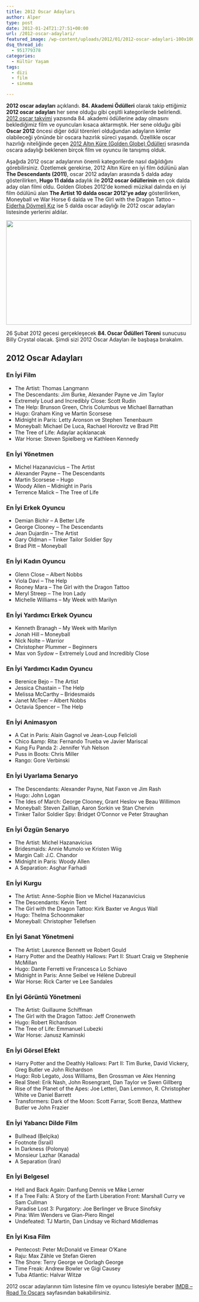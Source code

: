 ```yaml
---
title: 2012 Oscar Adayları
author: Alper
type: post
date: 2012-01-24T21:27:51+00:00
url: /2012-oscar-adaylari/
featured_image: /wp-content/uploads/2012/01/2012-oscar-adaylari-100x100.jpg
dsq_thread_id:
  - 951779378
categories:
  - Kültür Yaşam
tags:
  - dizi
  - film
  - sinema

---
```

**2012 oscar adayları** açıklandı. **84. Akademi Ödülleri** olarak takip ettiğimiz **2012 oscar adayları** her sene olduğu gibi çeşitli kategorilerde belirlendi. [2012 oscar takvimi][1] yazısında 84. akademi ödüllerine aday olmasını beklediğimiz film ve oyuncuları kısaca aktarmıştık. Her sene olduğu gibi **Oscar 2012** öncesi diğer ödül törenleri olduğundan adayların kimler olabileceği yönünde bir oscara hazırlık süreci yaşandı. Özellikle oscar hazırlığı niteliğinde geçen [2012 Altın Küre (Golden Globe) Ödülleri][2] sırasında oscara adaylığı beklenen birçok film ve oyuncu ile tanışmış olduk.

Aşağıda 2012 oscar adaylarının önemli kategorilerde nasıl dağıldığını görebilirsiniz. Özetlemek gerekirse, 2012 Altın Küre en iyi film ödülünü alan **The Descendants (2011)**, oscar 2012 adayları arasında 5 dalda aday gösterilirken, **Hugo 11 dalda** adaylık ile **2012 oscar ödüllerinin** en çok dalda aday olan filmi oldu. Golden Globes 2012&#8217;de komedi müzikal dalında en iyi film ödülünü alan **The Artist 10 dalda oscar 2012&#8217;ye aday** gösterilirken, Moneyball ve War Horse 6 dalda ve The Girl with the Dragon Tattoo &#8211; <a title="Ejderha Dövmeli Kız" href="http://www.burcinyazici.com/ejderha-dovmeli-kiz-fincher-mi-oplev-mi-2205.html" target="_blank">Ejderha Dövmeli Kız</a> ise 5 dalda oscar adaylığı ile 2012 oscar adayları listesinde yerlerini aldılar.

<img class="aligncenter size-full wp-image-7678" title="2012-oscar-adaylari" src="https://www.murekkep.org/wp-content/uploads/2012/01/2012-oscar-adaylari.jpg" alt="" width="500" height="281" srcset="https://www.murekkep.org/wp-content/uploads/2012/01/2012-oscar-adaylari.jpg 500w, https://www.murekkep.org/wp-content/uploads/2012/01/2012-oscar-adaylari-400x224.jpg 400w, https://www.murekkep.org/wp-content/uploads/2012/01/2012-oscar-adaylari-50x28.jpg 50w, https://www.murekkep.org/wp-content/uploads/2012/01/2012-oscar-adaylari-222x125.jpg 222w" sizes="(max-width: 500px) 100vw, 500px" /> 

26 Şubat 2012 gecesi gerçekleşecek **84. Oscar Ödülleri Töreni** sunucusu Billy Crystal olacak. Şimdi sizi 2012 Oscar Adayları ile başbaşa bırakalım.

## 2012 Oscar Adayları

### En İyi Film

  * The Artist: Thomas Langmann
  * The Descendants: Jim Burke, Alexander Payne ve Jim Taylor
  * Extremely Loud and Incredibly Close: Scott Rudin
  * The Help: Brunson Green, Chris Columbus ve Michael Barnathan
  * Hugo: Graham King ve Martin Scorsese
  * Midnight in Paris: Letty Aronson ve Stephen Tenenbaum
  * Moneyball: Michael De Luca, Rachael Horovitz ve Brad Pitt
  * The Tree of Life: Adaylar açıklanacak
  * War Horse: Steven Spielberg ve Kathleen Kennedy

### En İyi Yönetmen

  * Michel Hazanavicius &#8211; The Artist
  * Alexander Payne &#8211; The Descendants
  * Martin Scorsese &#8211; Hugo
  * Woody Allen &#8211; Midnight in Paris
  * Terrence Malick &#8211; The Tree of Life

### En İyi Erkek Oyuncu

  * Demian Bichir &#8211; A Better Life
  * George Clooney &#8211; The Descendants
  * Jean Dujardin &#8211; The Artist
  * Gary Oldman &#8211; Tinker Tailor Soldier Spy
  * Brad Pitt &#8211; Moneyball

### En İyi Kadın Oyuncu

  * Glenn Close &#8211; Albert Nobbs
  * Viola Davi &#8211; The Help
  * Rooney Mara &#8211; The Girl with the Dragon Tattoo
  * Meryl Streep &#8211; The Iron Lady
  * Michelle Williams &#8211; My Week with Marilyn

### En İyi Yardımcı Erkek Oyuncu

  * Kenneth Branagh &#8211; My Week with Marilyn
  * Jonah Hill &#8211; Moneyball
  * Nick Nolte &#8211; Warrior
  * Christopher Plummer &#8211; Beginners
  * Max von Sydow &#8211; Extremely Loud and Incredibly Close

### En İyi Yardımcı Kadın Oyuncu

  * Berenice Bejo &#8211; The Artist
  * Jessica Chastain &#8211; The Help
  * Melissa McCarthy &#8211; Bridesmaids
  * Janet McTeer &#8211; Albert Nobbs
  * Octavia Spencer &#8211; The Help

### En İyi Animasyon

  * A Cat in Paris: Alain Gagnol ve Jean-Loup Felicioli
  * Chico &amp: Rita: Fernando Trueba ve Javier Mariscal
  * Kung Fu Panda 2: Jennifer Yuh Nelson
  * Puss in Boots: Chris Miller
  * Rango: Gore Verbinski

### En İyi Uyarlama Senaryo

  * The Descendants: Alexander Payne, Nat Faxon ve Jim Rash
  * Hugo: John Logan
  * The Ides of March: George Clooney, Grant Heslov ve Beau Willimon
  * Moneyball: Steven Zaillian, Aaron Sorkin ve Stan Chervin
  * Tinker Tailor Soldier Spy: Bridget O&#8217;Connor ve Peter Straughan

### En İyi Özgün Senaryo

  * The Artist: Michel Hazanavicius
  * Bridesmaids: Annie Mumolo ve Kristen Wiig
  * Margin Call: J.C. Chandor
  * Midnight in Paris: Woody Allen
  * A Separation: Asghar Farhadi

### En İyi Kurgu

  * The Artist: Anne-Sophie Bion ve Michel Hazanavicius
  * The Descendants: Kevin Tent
  * The Girl with the Dragon Tattoo: Kirk Baxter ve Angus Wall
  * Hugo: Thelma Schoonmaker
  * Moneyball: Christopher Tellefsen

### En İyi Sanat Yönetmeni

  * The Artist: Laurence Bennett ve Robert Gould
  * Harry Potter and the Deathly Hallows: Part II: Stuart Craig ve Stephenie McMillan
  * Hugo: Dante Ferretti ve Francesca Lo Schiavo
  * Midnight in Paris: Anne Seibel ve Hélène Dubreuil
  * War Horse: Rick Carter ve Lee Sandales

### En İyi Görüntü Yönetmeni

  * The Artist: Guillaume Schiffman
  * The Girl with the Dragon Tattoo: Jeff Cronenweth
  * Hugo: Robert Richardson
  * The Tree of Life: Emmanuel Lubezki
  * War Horse: Janusz Kaminski

### En İyi Görsel Efekt

  * Harry Potter and the Deathly Hallows: Part II: Tim Burke, David Vickery, Greg Butler ve John Richardson
  * Hugo: Rob Legato, Joss Williams, Ben Grossman ve Alex Henning
  * Real Steel: Erik Nash, John Rosengrant, Dan Taylor ve Swen Gillberg
  * Rise of the Planet of the Apes: Joe Letteri, Dan Lemmon, R. Christopher White ve Daniel Barrett
  * Transformers: Dark of the Moon: Scott Farrar, Scott Benza, Matthew Butler ve John Frazier

### En İyi Yabancı Dilde Film

  * Bullhead (Belçika)
  * Footnote (İsrail)
  * In Darkness (Polonya)
  * Monsieur Lazhar (Kanada)
  * A Separation (İran)

### En İyi Belgesel

  * Hell and Back Again: Danfung Dennis ve Mike Lerner
  * If a Tree Falls: A Story of the Earth Liberation Front: Marshall Curry ve Sam Cullman
  * Paradise Lost 3: Purgatory: Joe Berlinger ve Bruce Sinofsky
  * Pina: Wim Wenders ve Gian-Piero Ringel
  * Undefeated: TJ Martin, Dan Lindsay ve Richard Middlemas

### En İyi Kısa Film

  * Pentecost: Peter McDonald ve Eimear O&#8217;Kane
  * Raju: Max Zähle ve Stefan Gieren
  * The Shore: Terry George ve Oorlagh George
  * Time Freak: Andrew Bowler ve Gigi Causey
  * Tuba Atlantic: Halvar Witzø

2012 oscar adaylarının tüm listesine film ve oyuncu listesiyle beraber <a title="IMDB Oscar Nominations" href="http://www.imdb.com/oscars/nominations/" target="_blank">IMDB &#8211; Road To Oscars</a> sayfasından bakabilirsiniz.

 [1]: https://www.murekkep.org/2012-oscar-takvimi-84-akademi-odulleri-7219 "2012 Oscar Takvimi"
 [2]: https://www.murekkep.org/2012-altin-kure-golden-globe-odulleri-sonuclar-7586 "2012 Altın Küre Ödülleri"